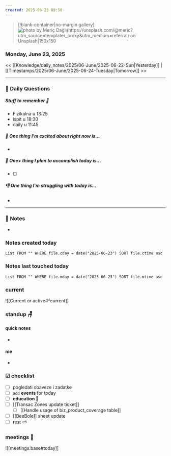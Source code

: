 ```yaml
---
created: 2025-06-23 09:50
---
```


> [!blank-container|no-margin gallery] 
>![photo by Meriç Dağlı(https://unsplash.com/@meric?utm_source=templater_proxy&utm_medium=referral) on Unsplash|150x150](https://images.unsplash.com/photo-1507692812060-98338d07aca3?crop=entropy&cs=srgb&fm=jpg&ixid=M3w2NDU1OTF8MHwxfHJhbmRvbXx8fHx8fHx8fDE3NTA2NjUwNTF8&ixlib=rb-4.1.0&q=85)

### Monday, June 23, 2025

<< [[Knowledge/daily_notes/2025/06-June/2025-06-22-Sun|Yesterday]] | [[Timestamps/2025/06-June/2025-06-24-Tuesday|Tomorrow]] >>

___
### 📅 Daily Questions

##### Stuff to remember 📝
- Fizikalna u 13:25
- ispit u 18:30 
- daily u 11:45

##### 🙌 **One thing I'm excited about right now is...**
- 

##### 🚀 **One+ thing I plan to accomplish today is...**
- [ ] 

##### 👎 **One thing I'm struggling with today is...**
- 

---
### 📝 Notes
- 

### Notes created today
```dataview
List FROM "" WHERE file.cday = date("2025-06-23") SORT file.ctime asc
```

### Notes last touched today
```dataview
List FROM "" WHERE file.mday = date("2025-06-23") SORT file.mtime asc
`````
### **current**
![[Current or active#^current]]

### **standup** 🪑

#### quick notes
- 
#### me 
- 

### ☑ checklist
- [ ] pogledati  obaveze i zadatke
- [ ] `add` **events** for today
- [ ] **education 🎒**
- [ ] [[Transac Zones update ticket]]
	- [ ] [[Handle usage of biz_product_coverage table]]
- [ ] [[BeeBole]] sheet update
- [ ] rest ⛅ 

### meetings 🤝

![[meetings.base#today]]

